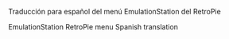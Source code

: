 

Traducción para español del menú EmulationStation del RetroPie

EmulationStation RetroPie menu Spanish translation
